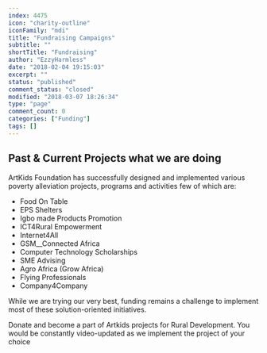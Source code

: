 ```yaml
---
index: 4475
icon: "charity-outline"
iconFamily: "mdi"
title: "Fundraising Campaigns"
subtitle: ""
shortTitle: "Fundraising"
author: "EzzyHarmless"
date: "2018-02-04 19:15:03"
excerpt: ""
status: "published"
comment_status: "closed"
modified: "2018-03-07 18:26:34"
type: "page"
comment_count: 0
categories: ["Funding"]
tags: []
---
```


## Past & Current Projects <span class="has-text-calm is-size-4">what we are doing</span>

ArtKids Foundation has successfully designed and implemented various poverty alleviation projects, programs and activities few of which are:

*   Food On Table
*   EPS Shelters
*   Igbo made Products Promotion
*   ICT4Rural Empowerment
*   Internet4All
*   GSM__Connected Africa
*   Computer Technology Scholarships
*   SME Advising
*   Agro Africa (Grow Africa)
*   Flying Professionals
*   Company4Company

While we are trying our very best, funding remains a challenge to implement most of these solution-oriented initiatives.

Donate and become a part of Artkids projects for Rural Development. You would be constantly video-updated as we implement the project of your choice